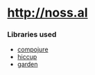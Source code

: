 
# http://noss.al

### Libraries used
- [compojure](https://github.com/weavejester/compojure)
- [hiccup](https://github.com/weavejester/hiccup)
- [garden](https://github.com/noprompt/garden)
